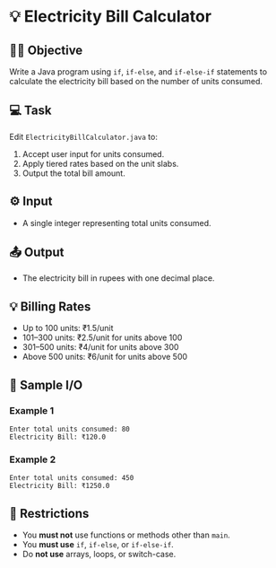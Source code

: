# 💡 Electricity Bill Calculator

## 👨‍🏫 Objective
Write a Java program using `if`, `if-else`, and `if-else-if` statements to calculate the electricity bill based on the number of units consumed.

## 💻 Task
Edit `ElectricityBillCalculator.java` to:
1. Accept user input for units consumed.
2. Apply tiered rates based on the unit slabs.
3. Output the total bill amount.

## ⚙️ Input
- A single integer representing total units consumed.

## 📤 Output
- The electricity bill in rupees with one decimal place.

## 💡 Billing Rates
- Up to 100 units: ₹1.5/unit  
- 101–300 units: ₹2.5/unit for units above 100  
- 301–500 units: ₹4/unit for units above 300  
- Above 500 units: ₹6/unit for units above 500  

## 🧪 Sample I/O

### Example 1
```
Enter total units consumed: 80  
Electricity Bill: ₹120.0
```

### Example 2
```
Enter total units consumed: 450  
Electricity Bill: ₹1250.0
```

## 🚫 Restrictions
- You **must not** use functions or methods other than `main`.
- You **must use** `if`, `if-else`, or `if-else-if`.
- Do **not use** arrays, loops, or switch-case.
